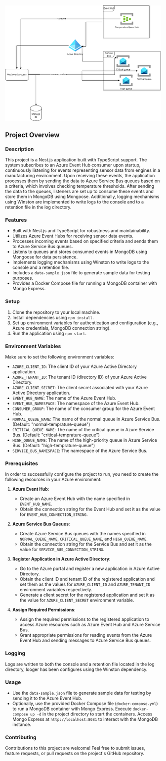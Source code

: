 ![Alt text](archtecture1.png)


## Project Overview

### Description
This project is a Nest.js application built with TypeScript support. The system subscribes to an Azure Event Hub consumer upon startup, continuously listening for events representing sensor data from engines in a manufacturing environment. Upon receiving these events, the application processes them by sending the data to Azure Service Bus queues based on a criteria, which involves checking temperature thresholds. After sending the data to the queues, listeners are set up to consume these events and store them in MongoDB using Mongoose. Additionally, logging mechanisms using Winston are implemented to write logs to the console and to a retention file in the log directory.

### Features
- Built with Nest.js and TypeScript for robustness and maintainability.
- Utilizes Azure Event Hubs for receiving sensor data events.
- Processes incoming events based on specified criteria and sends them to Azure Service Bus queues.
- Listens to queues and stores consumed events in MongoDB using Mongoose for data persistence.
- Implements logging mechanisms using Winston to write logs to the console and a retention file.
- Includes a `data-sample.json` file to generate sample data for testing purposes.
- Provides a Docker Compose file for running a MongoDB container with Mongo Express.

### Setup
1. Clone the repository to your local machine.
2. Install dependencies using `npm install`.
3. Set up environment variables for authentication and configuration (e.g., Azure credentials, MongoDB connection string).
4. Run the application using `npm start`.

### Environment Variables
Make sure to set the following environment variables:


- `AZURE_CLIENT_ID`: The client ID of your Azure Active Directory application. 
- `AZURE_TENANT_ID`: The tenant ID (directory ID) of your Azure Active Directory.
- `AZURE_CLIENT_SECRET`: The client secret associated with your Azure Active Directory application.
- `EVENT_HUB_NAME`: The name of the Azure Event Hub.
- `EVENT_HUB_NAMESPACE`: The namespace of the Azure Event Hub.
- `CONSUMER_GROUP`: The name of the consumer group for the Azure Event Hub.
- `NORMAL_QUEUE_NAME`: The name of the normal queue in Azure Service Bus. (Default: "normal-temprature-queue")
- `CRITICAL_QUEUE_NAME`: The name of the critical queue in Azure Service Bus. (Default: "critical-temprature-queue")
- `HIGH_QUEUE_NAME`: The name of the high-priority queue in Azure Service Bus. (Default: "high-temprature-queue")
- `SERVICE_BUS_NAMESPACE`: The namespace of the Azure Service Bus.

### Prerequisites
In order to successfully configure the project to run, you need to create the following resources in your Azure environment:

1. **Azure Event Hub**:
   - Create an Azure Event Hub with the name specified in `EVENT_HUB_NAME`.
   - Obtain the connection string for the Event Hub and set it as the value for `EVENT_HUB_CONNECTION_STRING`.

2. **Azure Service Bus Queues**:
   - Create Azure Service Bus queues with the names specified in `NORMAL_QUEUE_NAME`, `CRITICAL_QUEUE_NAME`, and `HIGH_QUEUE_NAME`.
   - Obtain the connection string for the Service Bus and set it as the value for `SERVICE_BUS_CONNECTION_STRING`.
3. **Register Application in Azure Active Directory**:
   - Go to the Azure portal and register a new application in Azure Active Directory.
   - Obtain the client ID and tenant ID of the registered application and set them as the values for `AZURE_CLIENT_ID` and `AZURE_TENANT_ID` environment variables respectively.
   - Generate a client secret for the registered application and set it as the value for `AZURE_CLIENT_SECRET` environment variable.

4. **Assign Required Permissions**:
   - Assign the required permissions to the registered application to access Azure resources such as Azure Event Hub and Azure Service Bus.
   - Grant appropriate permissions for reading events from the Azure Event Hub and sending messages to Azure Service Bus queues.

### Logging
Logs are written to both the console and a retention file located in the log directory, looger has been configures using the Winston dependency.

### Usage
- Use the `data-sample.json` file to generate sample data for testing by sending it to the Azure Event Hub.
- Optionally, use the provided Docker Compose file (`docker-compose.yml`) to run a MongoDB container with Mongo Express. Execute `docker-compose up -d` in the project directory to start the containers. Access Mongo Express at `http://localhost:8081` to interact with the MongoDB instance.

### Contributing
Contributions to this project are welcome! Feel free to submit issues, feature requests, or pull requests on the project's GitHub repository.

